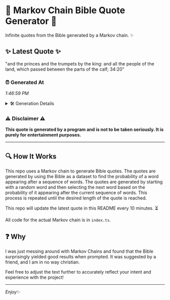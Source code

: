 # 📖 Markov Chain Bible Quote Generator 📖

Infinite quotes from the Bible generated by a Markov chain. ✨

## ✨ Latest Quote ✨
"and the princes and the trumpets by the king: and all the people of the land, which passed between the parts of the calf; 34:20"

### ⏰ Generated At
*1:46:59 PM*

<details>
    <summary>🛠️ Generation Details</summary>
    <p>
        <strong>🌱 Seed:</strong> and<br>
        <strong>🔄 Iterations:</strong> 24<br>
        <strong>📜 Context History:</strong><br>[ and ]: the<br>[ and, the ]: princes<br>[ and, the, princes ]: and<br>[ and, the, princes, and ]: the<br>[ and, the, princes, and, the ]: trumpets<br>[ and, the, princes, and, the, trumpets ]: by<br>[ the, princes, and, the, trumpets, by ]: the<br>[ princes, and, the, trumpets, by, the ]: king:<br>[ and, the, trumpets, by, the, king: ]: and<br>[ the, trumpets, by, the, king:, and ]: all<br>[ trumpets, by, the, king:, and, all ]: the<br>[ by, the, king:, and, all, the ]: people<br>[ the, king:, and, all, the, people ]: of<br>[ king:, and, all, the, people, of ]: the<br>[ and, all, the, people, of, the ]: land,<br>[ all, the, people, of, the, land, ]: which<br>[ the, people, of, the, land,, which ]: passed<br>[ people, of, the, land,, which, passed ]: between<br>[ of, the, land,, which, passed, between ]: the<br>[ the, land,, which, passed, between, the ]: parts<br>[ land,, which, passed, between, the, parts ]: of<br>[ which, passed, between, the, parts, of ]: the<br>[ passed, between, the, parts, of, the ]: calf;<br>[ between, the, parts, of, the, calf; ]: 34:20<br>
    </p>
</details>

### ⚠️ Disclaimer ⚠️
**This quote is generated by a program and is not to be taken seriously. It is purely for entertainment purposes.**

---

## 🔍 How It Works

This repo uses a Markov chain to generate Bible quotes. The quotes are generated by using the Bible as a dataset to find the probability of a word appearing after a sequence of words. The quotes are generated by starting with a random word and then selecting the next word based on the probability of it appearing after the current sequence of words. This process is repeated until the desired length of the quote is reached.

This repo will update the latest quote in this README every 10 minutes. ⏳

All code for the actual Markov chain is in `index.ts`.

## ❓ Why

I was just messing around with Markov Chains and found that the Bible surprisingly yielded good results when prompted. 
It was suggested by a friend, and I am in no way christian.

Feel free to adjust the text further to accurately reflect your intent and experience with the project!

---

*Enjoy*✨
